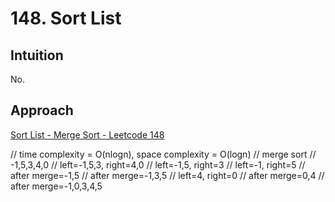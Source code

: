 # 148. Sort List

## Intuition
No.

## Approach
[Sort List - Merge Sort - Leetcode 148](https://youtu.be/TGveA1oFhrc?si=mENShzcM4CwkiYPz)

// time complexity = O(nlogn), space complexity = O(logn)
// merge sort
// -1,5,3,4,0
// left=-1,5,3, right=4,0
//      left=-1,5, right=3
//          left=-1, right=5
//          after merge=-1,5
//      after merge=-1,3,5
//      left=4, right=0
//      after merge=0,4
//  after merge=-1,0,3,4,5
